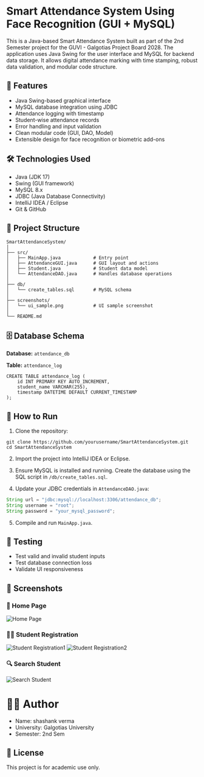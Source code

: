 
# Smart Attendance System Using Face Recognition (GUI + MySQL)

This is a Java-based Smart Attendance System built as part of the 2nd Semester project for the GUVI - Galgotias Project Board 2028. The application uses Java Swing for the user interface and MySQL for backend data storage. It allows digital attendance marking with time stamping, robust data validation, and modular code structure.

## 📌 Features
- Java Swing-based graphical interface
- MySQL database integration using JDBC
- Attendance logging with timestamp
- Student-wise attendance records
- Error handling and input validation
- Clean modular code (GUI, DAO, Model)
- Extensible design for face recognition or biometric add-ons

## 🛠 Technologies Used
- Java (JDK 17)
- Swing (GUI framework)
- MySQL 8.x
- JDBC (Java Database Connectivity)
- IntelliJ IDEA / Eclipse
- Git & GitHub

## 🧱 Project Structure
```
SmartAttendanceSystem/
│
├── src/
│   ├── MainApp.java            # Entry point
│   ├── AttendanceGUI.java      # GUI layout and actions
│   ├── Student.java            # Student data model
│   └── AttendanceDAO.java      # Handles database operations
│
├── db/
│   └── create_tables.sql       # MySQL schema
│
├── screenshots/
│   └── ui_sample.png           # UI sample screenshot
│
└── README.md
```

## 🗄️ Database Schema
**Database:** `attendance_db`

**Table:** `attendance_log`
```
CREATE TABLE attendance_log (
    id INT PRIMARY KEY AUTO_INCREMENT,
    student_name VARCHAR(255),
    timestamp DATETIME DEFAULT CURRENT_TIMESTAMP
);
```

## 🚀 How to Run
1. Clone the repository:
```
git clone https://github.com/yourusername/SmartAttendanceSystem.git
cd SmartAttendanceSystem
```

2. Import the project into IntelliJ IDEA or Eclipse.

3. Ensure MySQL is installed and running. Create the database using the SQL script in `/db/create_tables.sql`.

4. Update your JDBC credentials in `AttendanceDAO.java`:
```java
String url = "jdbc:mysql://localhost:3306/attendance_db";
String username = "root";
String password = "your_mysql_password";
```

5. Compile and run `MainApp.java`.

## 🧪 Testing
- Test valid and invalid student inputs
- Test database connection loss
- Validate UI responsiveness

## 📸 Screenshots

### 🎯 Home Page
![Home Page](https://github.com/user-attachments/assets/2c2b4220-9ac7-4b70-b8cd-c19ac8b833e2
)
### 🧑‍🎓 Student Registration
![Student Registration1](https://github.com/user-attachments/assets/f711cd56-9c52-4113-b333-b0794b5448e8)
![Student Registration2](https://github.com/user-attachments/assets/5e1b3c7d-63d9-465c-bf38-e9ccb5cee8d0)
### 🔍 Search Student
![Search Student](https://github.com/user-attachments/assets/628dfa73-a459-45da-88a8-924ad98a9349)
# 👨‍💻 Author
- Name: shashank verma
- University: Galgotias University
- Semester: 2nd Sem

## 📎 License
This project is for academic use only.
